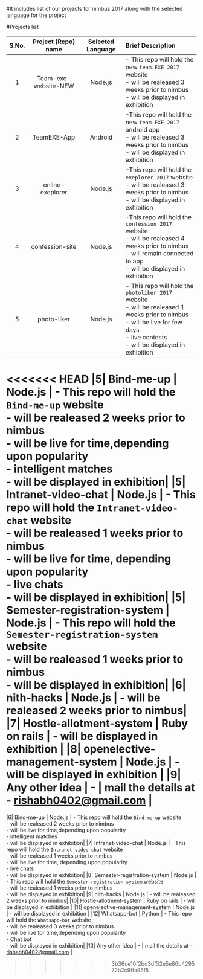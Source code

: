 #It includes list of our projects for nimbus 2017 along with the selected language for the project

#Projects list

|S.No.| Project (Repo) name  | Selected  Language    | Brief Description  |
|:-----:|:-----------------:|:-------------------------:|:--------------|
|1| Team-exe-website-NEW | Node.js | - This repo will hold the new `team.EXE 2017` website <br>- will be realeased 3 weeks prior to nimbus <br>- will be displayed in exhibition|
|2|TeamEXE-App | Android | -This repo will hold the new `team.EXE 2017` android app <br>- will be realeased 3 weeks prior to nimbus<br>- will be displayed in exhibition |
|3| online-exeplorer | Node.js | -This repo will hold the `exeplorer 2017` website <br>- will be realeased 3 weeks prior to nimbus <br>- will be displayed in exhibition |
|4| confession-site | Node.js |-This repo will hold the `confession 2017` website <br>- will be realeased 4 weeks prior to nimbus <br>- will remain connected to app<br>- will be displayed in exhibition |
|5| photo-liker | Node.js | - This repo will hold the `photoliker 2017` website <br>- will be realeased 1 weeks prior to nimbus <br>- will be live for few days <br>- live contests <br>- will be displayed in exhibition|
<<<<<<< HEAD
|5| Bind-me-up | Node.js | - This repo will hold the `Bind-me-up` website <br>- will be realeased 2 weeks prior to nimbus <br>- will be live for time,depending upon popularity <br>- intelligent matches <br>- will be displayed in exhibition|
|5| Intranet-video-chat | Node.js | - This repo will hold the `Intranet-video-chat` website <br>- will be realeased 1 weeks prior to nimbus <br>- will be live for time, depending upon popularity <br>- live chats <br>- will be displayed in exhibition|
|5| Semester-registration-system | Node.js | - This repo will hold the `Semester-registration-system` website <br>- will be realeased 1 weeks prior to nimbus <br>- will be displayed in exhibition|
|6| nith-hacks | Node.js | - will be realeased 2 weeks prior to nimbus|
|7|  Hostle-allotment-system | Ruby on rails | - will be displayed in exhibition |
|8|  openelective-management-system | Node.js | - will be displayed in exhibition |
|9| Any other idea | - | mail the details at -  rishabh0402@gmail.com |
=======
|6| Bind-me-up | Node.js | - This repo will hold the `Bind-me-up` website <br>- will be realeased 2 weeks prior to nimbus <br>- will be live for time,depending upon popularity <br>- intelligent matches <br>- will be displayed in exhibition|
|7| Intranet-video-chat | Node.js | - This repo will hold the `Intranet-video-chat` website <br>- will be realeased 1 weeks prior to nimbus <br>- will be live for time, depending upon popularity <br>- live chats <br>- will be displayed in exhibition|
|8| Semester-registration-system | Node.js | - This repo will hold the `Semester-registration-system` website <br>- will be realeased 1 weeks prior to nimbus <br>- will be displayed in exhibition|
|9| nith-hacks | Node.js | - will be realeased 2 weeks prior to nimbus|
|10|  Hostle-allotment-system | Ruby on rails | - will be displayed in exhibition |
|11|  openelective-management-system | Node.js | - will be displayed in exhibition |
|12|  Whatsapp-bot | Python | - This repo will hold the `Whatsapp-bot` website <br>- will be realeased 3 weeks prior to nimbus <br>- will be live for time,depending upon popularity <br>- Chat bot <br>- will be displayed in exhibition|
|13| Any other idea | - | mail the details at -  rishabh0402@gmail.com |
>>>>>>> 3b36ce10f2bd3df52e5e86b429572b2c9ffa96f5
